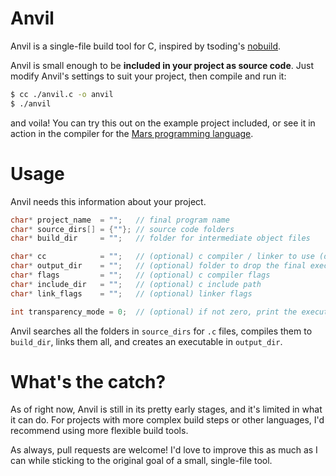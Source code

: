 # Anvil
Anvil is a single-file build tool for C, inspired by tsoding's [nobuild](https://github.com/tsoding/nobuild).

Anvil is small enough to be **included in your project as source code**.
Just modify Anvil's settings to suit your project, then compile and run it:
```sh
$ cc ./anvil.c -o anvil
$ ./anvil
```
and voila! You can try this out on the example project included, or see it in action in the compiler for the [Mars programming language](https://github.com/orbit-systems/mars/blob/main/anvil.c).

# Usage
Anvil needs this information about your project.

```c
char* project_name  = "";   // final program name 
char* source_dirs[] = {""}; // source code folders
char* build_dir     = "";   // folder for intermediate object files

char* cc            = "";   // (optional) c compiler / linker to use (defaults to what anvil.c is compiled with)
char* output_dir    = "";   // (optional) folder to drop the final executable in (defaults to the main folder)
char* flags         = "";   // (optional) c compiler flags
char* include_dir   = "";   // (optional) c include path
char* link_flags    = "";   // (optional) linker flags

int transparency_mode = 0;  // (optional) if not zero, print the executed commands instead of nice messages
```

Anvil searches all the folders in `source_dirs` for `.c` files, compiles them to
`build_dir`, links them all, and creates an executable in `output_dir`.

# What's the catch?
As of right now, Anvil is still in its pretty early stages, and it's limited in what it can do. For projects with more complex build steps or other languages, 
I'd recommend using more flexible build tools.

As always, pull requests are welcome! I'd love to improve this as much as I can while sticking to the original goal of a small, single-file tool.
